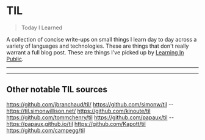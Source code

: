 # TIL

> Today I Learned

A collection of concise write-ups on small things I learn day to day across a
variety of languages and technologies. These are things that don't really
warrant a full blog post. These are things I've picked up by [Learning In Public](https://www.swyx.io/writing/learn-in-public/).

---

---
## Other notable TIL sources
https://github.com/jbranchaud/til/
https://github.com/simonw/til -- https://til.simonwillison.net/
https://github.com/kinoute/til
https://github.com/tommchenry/til
https://github.com/papaux/til -- https://papaux.github.io/til
https://github.com/Kapott/til
https://github.com/campegg/til
